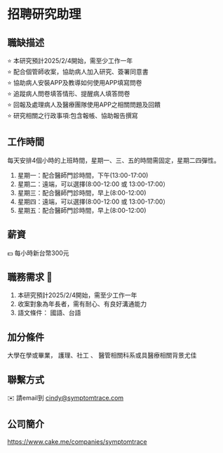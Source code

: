 # 招聘研究助理  
  
## 職缺描述  
:star: 本研究預計2025/2/4開始，需至少工作一年  
:star: 配合個管師收案，協助病人加入研究、簽署同意書  
:star: 協助病人安裝APP及教導如何使用APP填寫問卷  
:star: 追蹤病人問卷填答情形、提醒病人填答問卷  
:star: 回報及處理病人及醫療團隊使用APP之相關問題及回饋  
:star: 研究相關之行政事項:包含報帳、協助報告撰寫  
  
## 工作時間  
每天安排4個小時的上班時間，星期一、三、五的時間需固定，星期二四彈性。
1. 星期一：配合醫師門診時間，下午(13:00-17:00)
2. 星期二：遠端，可以選擇(8:00-12:00 或 13:00-17:00）
3. 星期三：配合醫師門診時間，早上(8:00-12:00)
4. 星期四：遠端，可以選擇(8:00-12:00 或 13:00-17:00）
5. 星期五：配合醫師門診時間，早上(8:00-12:00)  
  
## 薪資
:dollar: 每小時新台幣300元
  
## 職務需求  :muscle:  
1. 本研究預計2025/2/4開始，需至少工作一年
2. 收案對象為年長者，需有耐心、有良好溝通能力
3. 語文條件： 國語、台語  

## 加分條件  
大學在學或畢業， 護理、社工 、 醫管相關科系或具醫療相關背景尤佳  
  
## 聯繫方式  
:envelope: 請email到 cindy@symptomtrace.com  
  
## 公司簡介  
https://www.cake.me/companies/symptomtrace  
